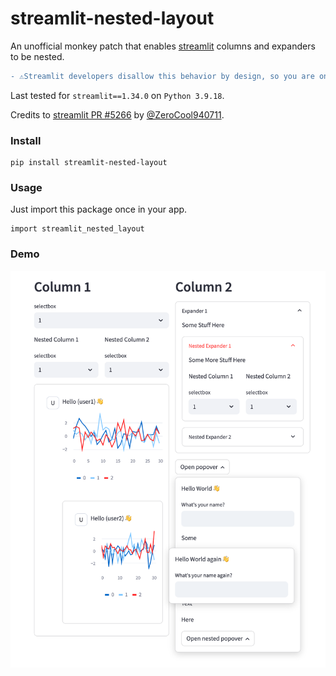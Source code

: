 # streamlit-nested-layout
An unofficial monkey patch that enables [streamlit](https://github.com/streamlit/streamlit) columns and expanders to be nested.

```diff
- ⚠️Streamlit developers disallow this behavior by design, so you are on your own if you encounter issues using this package!⚠️
```

Last tested for `streamlit==1.34.0` on `Python 3.9.18`.

Credits to [streamlit PR #5266](https://github.com/streamlit/streamlit/pull/5266) by [@ZeroCool940711](https://github.com/ZeroCool940711).

### Install
```
pip install streamlit-nested-layout
```

### Usage
Just import this package once in your app.

```
import streamlit_nested_layout
```

### Demo
![Demo](https://raw.githubusercontent.com/joy13975/streamlit-nested-layout/main/images/demo.png)